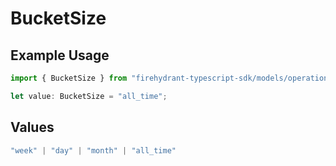 # BucketSize

## Example Usage

```typescript
import { BucketSize } from "firehydrant-typescript-sdk/models/operations";

let value: BucketSize = "all_time";
```

## Values

```typescript
"week" | "day" | "month" | "all_time"
```